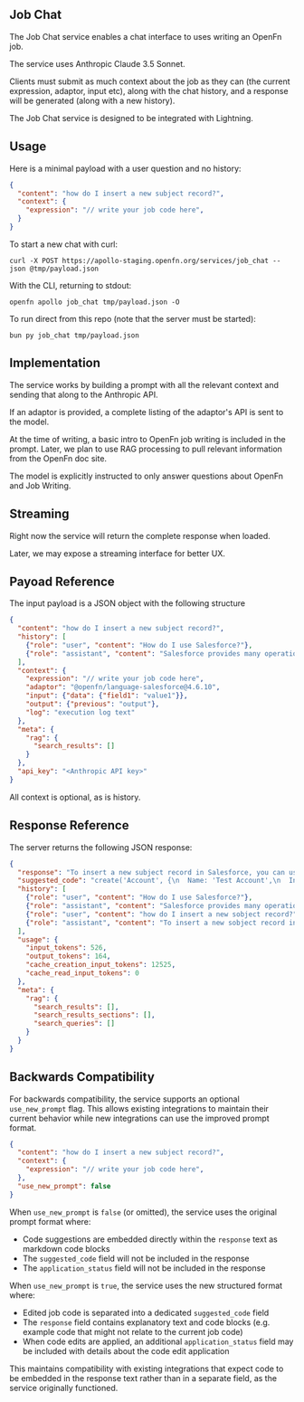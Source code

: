 ## Job Chat

The Job Chat service enables a chat interface to uses writing an OpenFn job.

The service uses Anthropic Claude 3.5 Sonnet.

Clients must submit as much context about the job as they can (the current
expression, adaptor, input etc), along with the chat history, and a response
will be generated (along with a new history).

The Job Chat service is designed to be integrated with Lightning.

## Usage

Here is a minimal payload with a user question and no history:

```json
{
  "content": "how do I insert a new subject record?",
  "context": {
    "expression": "// write your job code here",
  }
}
```

To start a new chat with curl:

```
curl -X POST https://apollo-staging.openfn.org/services/job_chat --json @tmp/payload.json
```

With the CLI, returning to stdout:

```
openfn apollo job_chat tmp/payload.json -O
```

To run direct from this repo (note that the server must be started):

```
bun py job_chat tmp/payload.json
```

## Implementation

The service works by building a prompt with all the relevant context and sending
that along to the Anthropic API.

If an adaptor is provided, a complete listing of the adaptor's API is sent to
the model.

At the time of writing, a basic intro to OpenFn job writing is included in the
prompt. Later, we plan to use RAG processing to pull relevant information from
the OpenFn doc site.

The model is explicitly instructed to only answer questions about OpenFn and Job
Writing.

## Streaming

Right now the service will return the complete response when loaded.

Later, we may expose a streaming interface for better UX.

## Payoad Reference

The input payload is a JSON object with the following structure

```json
{
  "content": "how do I insert a new subject record?",
  "history": [
    {"role": "user", "content": "How do I use Salesforce?"},
    {"role": "assistant", "content": "Salesforce provides many operations..."}
  ],
  "context": {
    "expression": "// write your job code here",
    "adaptor": "@openfn/language-salesforce@4.6.10",
    "input": {"data": {"field1": "value1"}},
    "output": {"previous": "output"},
    "log": "execution log text"
  },
  "meta": {
    "rag": {
      "search_results": []
    }
  },
  "api_key": "<Anthropic API key>"
}
```

All context is optional, as is history.

## Response Reference

The server returns the following JSON response:

```json
{
  "response": "To insert a new subject record in Salesforce, you can use the create operation...",
  "suggested_code": "create('Account', {\n  Name: 'Test Account',\n  Industry: 'Technology'\n});",
  "history": [
    {"role": "user", "content": "How do I use Salesforce?"},
    {"role": "assistant", "content": "Salesforce provides many operations..."},
    {"role": "user", "content": "how do I insert a new sobject record?"},
    {"role": "assistant", "content": "To insert a new sobject record in Salesforce, you can use the create operation..."}
  ],
  "usage": {
    "input_tokens": 526,
    "output_tokens": 164,
    "cache_creation_input_tokens": 12525,
    "cache_read_input_tokens": 0
  },
  "meta": {
    "rag": {
      "search_results": [],
      "search_results_sections": [],
      "search_queries": []
    }
  }
}
```

## Backwards Compatibility

For backwards compatibility, the service supports an optional `use_new_prompt` flag. This allows existing integrations to maintain their current behavior while new integrations can use the improved prompt format.

```json
{
  "content": "how do I insert a new subject record?", 
  "context": { 
    "expression": "// write your job code here", 
  }, 
  "use_new_prompt": false 
}
```

When `use_new_prompt` is `false` (or omitted), the service uses the original prompt format where:
- Code suggestions are embedded directly within the `response` text as markdown code blocks
- The `suggested_code` field will not be included in the response
- The `application_status` field will not be included in the response

When `use_new_prompt` is `true`, the service uses the new structured format where:
- Edited job code is separated into a dedicated `suggested_code` field
- The `response` field contains explanatory text and code blocks (e.g. example code that might not relate to the current job code)
- When code edits are applied, an additional `application_status` field may be included with details about the code edit application

This maintains compatibility with existing integrations that expect code to be embedded in the response text rather than in a separate field, as the service originally functioned.